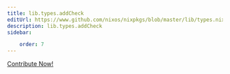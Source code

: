 ```yaml
---
title: lib.types.addCheck
editUrl: https://www.github.com/nixos/nixpkgs/blob/master/lib/types.nix#L915C16
description: lib.types.addCheck
sidebar:

    order: 7
---
```


<a href="https://www.github.com/nixos/nixpkgs/blob/master/lib/types.nix#L915C16">Contribute Now!</a>



